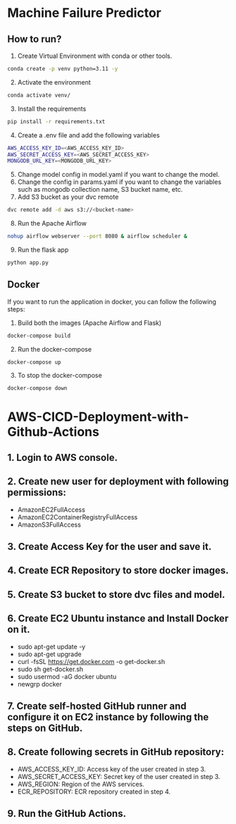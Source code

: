 # Machine Failure Predictor

## How to run?
1. Create Virtual Environment with conda or other tools.
```bash
conda create -p venv python=3.11 -y
```
2. Activate the environment
```bash
conda activate venv/
```
3. Install the requirements
```bash
pip install -r requirements.txt
```
4. Create a .env file and add the following variables
```bash
AWS_ACCESS_KEY_ID=<AWS_ACCESS_KEY_ID>
AWS_SECRET_ACCESS_KEY=<AWS_SECRET_ACCESS_KEY>
MONGODB_URL_KEY=<MONGODB_URL_KEY>
```
5. Change model config in model.yaml if you want to change the model.
6. Change the config in params.yaml if you want to change the variables such as mongodb collection name, S3 bucket name, etc.
7. Add S3 bucket as your dvc remote
```bash
dvc remote add -d aws s3://<bucket-name>
```
8. Run the Apache Airflow
```bash
nohup airflow webserver --port 8080 & airflow scheduler &
```
9. Run the flask app
```bash
python app.py
```

## Docker
If you want to run the application in docker, you can follow the following steps:
1. Build both the images (Apache Airflow and Flask)
```bash
docker-compose build
```
2. Run the docker-compose
```bash
docker-compose up
```
3. To stop the docker-compose
```bash
docker-compose down
```

# AWS-CICD-Deployment-with-Github-Actions
## 1. Login to AWS console.
## 2. Create new user for deployment with following permissions:
- AmazonEC2FullAccess
- AmazonEC2ContainerRegistryFullAccess
- AmazonS3FullAccess
## 3. Create Access Key for the user and save it.
## 4. Create ECR Repository to store docker images.
## 5. Create S3 bucket to store dvc files and model.
## 6. Create EC2 Ubuntu instance and Install Docker on it.
- sudo apt-get update -y
- sudo apt-get upgrade
- curl -fsSL https://get.docker.com -o get-docker.sh
- sudo sh get-docker.sh
- sudo usermod -aG docker ubuntu
- newgrp docker
## 7. Create self-hosted GitHub runner and configure it on EC2 instance by following the steps on GitHub.
## 8. Create following secrets in GitHub repository:
- AWS_ACCESS_KEY_ID: Access key of the user created in step 3.
- AWS_SECRET_ACCESS_KEY: Secret key of the user created in step 3.
- AWS_REGION: Region of the AWS services.
- ECR_REPOSITORY: ECR repository created in step 4.
## 9. Run the GitHub Actions.
